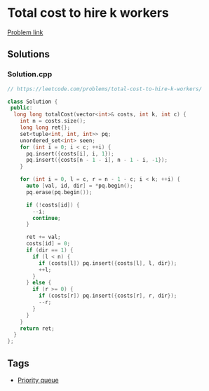 # Total cost to hire k workers

[Problem link](https://leetcode.com/problems/total-cost-to-hire-k-workers/)

## Solutions


### Solution.cpp
```cpp
// https://leetcode.com/problems/total-cost-to-hire-k-workers/

class Solution {
 public:
  long long totalCost(vector<int>& costs, int k, int c) {
    int n = costs.size();
    long long ret{};
    set<tuple<int, int, int>> pq;
    unordered_set<int> seen;
    for (int i = 0; i < c; ++i) {
      pq.insert({costs[i], i, 1});
      pq.insert({costs[n - 1 - i], n - 1 - i, -1});
    }

    for (int i = 0, l = c, r = n - 1 - c; i < k; ++i) {
      auto [val, id, dir] = *pq.begin();
      pq.erase(pq.begin());

      if (!costs[id]) {
        --i;
        continue;
      }

      ret += val;
      costs[id] = 0;
      if (dir == 1) {
        if (l < n) {
          if (costs[l]) pq.insert({costs[l], l, dir});
          ++l;
        }
      } else {
        if (r >= 0) {
          if (costs[r]) pq.insert({costs[r], r, dir});
          --r;
        }
      }
    }
    return ret;
  }
};
```
## Tags

* [Priority queue](/README.md#Priority_queue)
